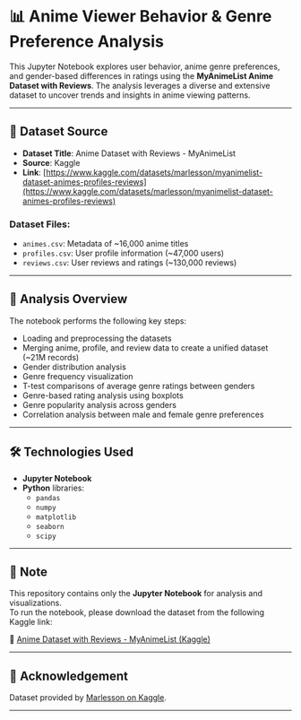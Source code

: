 # 📊 Anime Viewer Behavior & Genre Preference Analysis

This Jupyter Notebook explores user behavior, anime genre preferences, and gender-based differences in ratings using the **MyAnimeList Anime Dataset with Reviews**. The analysis leverages a diverse and extensive dataset to uncover trends and insights in anime viewing patterns.

---

## 📂 Dataset Source

- **Dataset Title**: Anime Dataset with Reviews - MyAnimeList  
- **Source**: Kaggle  
- **Link**: [https://www.kaggle.com/datasets/marlesson/myanimelist-dataset-animes-profiles-reviews](https://www.kaggle.com/datasets/marlesson/myanimelist-dataset-animes-profiles-reviews)

### Dataset Files:
- `animes.csv`: Metadata of ~16,000 anime titles  
- `profiles.csv`: User profile information (~47,000 users)  
- `reviews.csv`: User reviews and ratings (~130,000 reviews)  

---

## 🧪 Analysis Overview

The notebook performs the following key steps:

- Loading and preprocessing the datasets
- Merging anime, profile, and review data to create a unified dataset (~21M records)
- Gender distribution analysis
- Genre frequency visualization
- T-test comparisons of average genre ratings between genders
- Genre-based rating analysis using boxplots
- Genre popularity analysis across genders
- Correlation analysis between male and female genre preferences

---

## 🛠 Technologies Used

- **Jupyter Notebook**
- **Python** libraries:
  - `pandas`
  - `numpy`
  - `matplotlib`
  - `seaborn`
  - `scipy`

---

## 📌 Note

This repository contains only the **Jupyter Notebook** for analysis and visualizations.  
To run the notebook, please download the dataset from the following Kaggle link:

🔗 [Anime Dataset with Reviews - MyAnimeList (Kaggle)](https://www.kaggle.com/datasets/marlesson/myanimelist-dataset-animes-profiles-reviews)

---

## 🙏 Acknowledgement

Dataset provided by [Marlesson on Kaggle](https://www.kaggle.com/marlesson).

---
